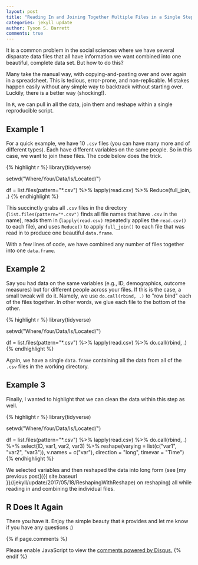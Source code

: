 ```yaml
---
layout: post
title: "Reading In and Joining Together Multiple Files in a Single Step"
categories: jekyll update
author: Tyson S. Barrett
comments: true
---
```


It is a common problem in the social sciences where we have several disparate data files that all have information we want combined into one beautiful, complete data set. But how to do this?

Many take the manual way, with copying-and-pasting over and over again in a spreadsheet. This is tedious, error-prone, and non-replicable. Mistakes happen easily without any simple way to backtrack without starting over. Luckily, there is a better way (shocking!).

In `R`, we can pull in all the data, join them and reshape within a single reproducible script. 

## Example 1

For a quick example, we have 10 `.csv` files (you can have many more and of different types). Each have different variables on the same people. So in this case, we want to join these files. The code below does the trick.

{% highlight r %}
library(tidyverse)

setwd("Where/Your/Data/Is/Located/")

df = list.files(pattern="*.csv") %>%
  lapply(read.csv) %>%
  Reduce(full_join, .)
{% endhighlight %}

This succinctly grabs all `.csv` files in the directory (`list.files(pattern="*.csv")` finds all file names that have `.csv` in the name), reads them in (`lapply(read.csv)` repeatedly applies the `read.csv()` to each file), and uses `Reduce()` to apply `full_join()` to each file that was read in to produce one beautiful `data.frame`.

With a few lines of code, we have combined any number of files together into one `data.frame`.

## Example 2

Say you had data on the same variables (e.g., ID, demographics, outcome measures) but for different people across your files. If this is the case, a small tweak will do it. Namely, we use `do.call(rbind, .)` to "row bind" each of the files together. In other words, we glue each file to the bottom of the other.

{% highlight r %}
library(tidyverse)

setwd("Where/Your/Data/Is/Located/")

df = list.files(pattern="*.csv") %>%
  lapply(read.csv) %>%
  do.call(rbind, .)
{% endhighlight %}

Again, we have a single `data.frame` containing all the data from all of the `.csv` files in the working directory.

## Example 3

Finally, I wanted to highlight that we can clean the data within this step as well.

{% highlight r %}
library(tidyverse)

setwd("Where/Your/Data/Is/Located/")

df = list.files(pattern="*.csv") %>%
  lapply(read.csv) %>%
  do.call(rbind, .) %>%
  select(ID, var1, var2, var3) %>%
  reshape(varying = list(c("var1", "var2", "var3")),
          v.names = c("var"),
          direction = "long",
          timevar = "Time")
{% endhighlight %}

We selected variables and then reshaped the data into long form (see [my previous post]({{ site.baseurl }}//jekyll/update/2017/05/18/ReshapingWithReshape) on reshaping) all while reading in and combining the individual files.

## R Does It Again

There you have it. Enjoy the simple beauty that `R` provides and let me know if you have any questions :) 




{% if page.comments %} 
<div id="disqus_thread"></div>
<script>
    /**
     *  RECOMMENDED CONFIGURATION VARIABLES: EDIT AND UNCOMMENT THE SECTION BELOW TO INSERT DYNAMIC VALUES FROM YOUR PLATFORM OR CMS.
     *  LEARN WHY DEFINING THESE VARIABLES IS IMPORTANT: https://disqus.com/admin/universalcode/#configuration-variables
     */
    /*
    var disqus_config = function () {
        this.page.url = page.url;  // Replace PAGE_URL with your page's canonical URL variable
        this.page.identifier = page.identifer; // Replace PAGE_IDENTIFIER with your page's unique identifier variable
    };
    */
    (function() {  // DON'T EDIT BELOW THIS LINE
        var d = document, s = d.createElement('script');
        
        s.src = '//tysonstanley.disqus.com/embed.js';
        
        s.setAttribute('data-timestamp', +new Date());
        (d.head || d.body).appendChild(s);
    })();
</script>
<noscript>Please enable JavaScript to view the <a href="https://disqus.com/?ref_noscript" rel="nofollow">comments powered by Disqus.</a></noscript>
{% endif %}


